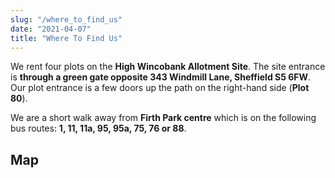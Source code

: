 ```yaml
---
slug: "/where_to_find_us"
date: "2021-04-07"
title: "Where To Find Us"
---
```


We rent four plots on the **High Wincobank Allotment Site**. The site entrance is **through a green gate opposite 343 Windmill Lane, 
Sheffield S5 6FW**. Our plot entrance is a few doors up the path on the right-hand side (**Plot 80**).

We are a short walk away from **Firth Park centre** which is on the following bus routes: **1, 11, 11a, 95, 95a, 75, 76 or 88**.

## Map
